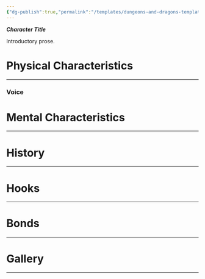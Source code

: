 ```yaml
---
{"dg-publish":true,"permalink":"/templates/dungeons-and-dragons-templates/character-template/"}
---
```


***Character Title***

Introductory prose.
# Physical Characteristics
---
### Voice
# Mental Characteristics
---
# History
---
# Hooks
---
# Bonds
---
# Gallery 
---